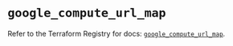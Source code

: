 # `google_compute_url_map`

Refer to the Terraform Registry for docs: [`google_compute_url_map`](https://registry.terraform.io/providers/hashicorp/google/6.26.0/docs/resources/compute_url_map).
